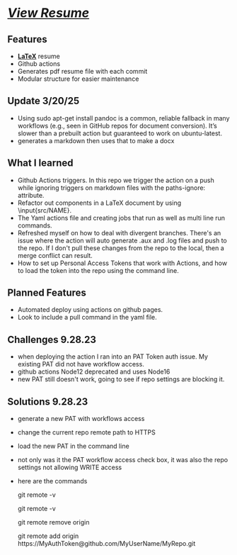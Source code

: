 # [*View Resume*](https://github.com/jundachen10/jays_resume/blob/main/Jay.chen.resume.pdf)
## Features
- [**LaTeX**](https://www.latex-project.org) resume
- Github actions
- Generates pdf resume file with each commit
- Modular structure for easier maintenance

## Update 3/20/25
- Using sudo apt-get install pandoc is a common, reliable fallback in many workflows (e.g., seen in GitHub repos for document conversion). It’s slower than a prebuilt action but guaranteed to work on ubuntu-latest.
- generates a markdown then uses that to make a docx
## What I learned
- Github Actions triggers. In this repo we trigger the action on a push while ignoring triggers on markdown files with the paths-ignore: attribute.
- Refactor out components in a LaTeX document by using \input{src/NAME}.
- The Yaml actions file and creating jobs that run as well as multi line run commands.
- Refreshed myself on how to deal with divergent branches. There's an issue where the action will auto generate .aux and .log files and push to the repo. If I don't pull these changes from the repo to the local, then a merge conflict can result.
- How to set up Personal Access Tokens that work with Actions, and how to load the token into the repo using the command line.
## Planned Features
- Automated deploy using actions on github pages.
- Look to include a pull command in the yaml file.
## Challenges 9.28.23
- when deploying the action I ran into an PAT Token auth issue. My existing PAT did not have workflow access.
- github actions Node12 deprecated and uses Node16
- new PAT still doesn't work, going to see if repo settings are blocking it.
## Solutions 9.28.23
- generate a new PAT with workflows access
- change the current repo remote path to HTTPS
- load the new PAT in the command line
- not only was it the PAT workflow access check box, it was also the repo settings not allowing WRITE access

- here are the commands
<ul>git remote -v</ul>
<ul>git remote -v</ul>
<ul>git remote remove origin</ul>
<ul>git remote add origin https://MyAuthToken@github.com/MyUserName/MyRepo.git<ul>
